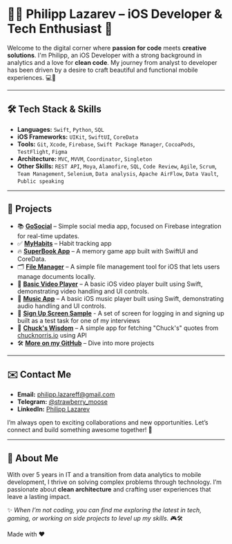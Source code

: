# 👨‍💻 Philipp Lazarev – iOS Developer & Tech Enthusiast 🚀

Welcome to the digital corner where **passion for code** meets **creative solutions**. I'm Philipp, an iOS Developer with a strong background in analytics and a love for **clean code**. My journey from analyst to developer has been driven by a desire to craft beautiful and functional mobile experiences. 💻📱

---

## 🛠️ **Tech Stack & Skills**
- **Languages:** `Swift`, `Python`, `SQL`
- **iOS Frameworks:** `UIKit`, `SwiftUI`, `CoreData`
- **Tools:** `Git`, `Xcode`, `Firebase`, `Swift Package Manager`, `CocoaPods`, `TestFlight`, `Figma`
- **Architecture:** `MVC`, `MVVM`, `Coordinator`, `Singleton`
- **Other Skills:** `REST API`, `Moya`, `Alamofire`, `SQL`, `Code Review`, `Agile`, `Scrum`, `Team Management`, `Selenium`, `Data analysis`, `Apache AirFlow`, `Data Vault`, `Public speaking`

---

## 📂 **Projects**
- 📚 **[GoSocial](https://github.com/lord-anonymoose/social-media-app)** – Simple social media app, focused on Firebase integration for real-time updates.
- ✅ **[MyHabits](https://github.com/lord-anonymoose/MyHabits)** – Habit tracking app
- 🔥 **[SuperBook App](https://github.com/lord-anonymoose/SuperBook)** – A memory game app built with SwiftUI and CoreData.
- 🗂️ **[File Manager](https://github.com/lord-anonymoose/FileManager)** – A simple file management tool for iOS that lets users manage documents locally.
- 🎥 **[Basic Video Player](https://github.com/lord-anonymoose/BasicVideoPlayer)** – A basic iOS video player built using Swift, demonstrating video handling and UI controls.
- 🎵 **[Music App](https://github.com/lord-anonymoose/Music)** – A basic iOS music player built using Swift, demonstrating audio handling and UI controls.
- 🔑 **[Sign Up Screen Sample](https://github.com/lord-anonymoose/sign-up-screen-sample)** - A set of screen for logging in and signing up built as a test task for one of my interviews
- 🧠 **[Chuck's Wisdom](https://github.com/lord-anonymoose/Chuck-s-Wisdom)** – A simple app for fetching "Chuck's" quotes from [chucknorris.io](https://api.chucknorris.io) using API
- 🛠️ **[More on my GitHub](https://github.com/lord-anonymoose)** – Dive into more projects

---

## ✉️ **Contact Me**
- **Email:** philipp.lazareff@gmail.com
- **Telegram:** [@strawberry_moose](https://t.me/strawberry_moose)
- **LinkedIn:** [Philipp Lazarev](https://www.linkedin.com/in/philipp-lazarev-782b14167/)

I’m always open to exciting collaborations and new opportunities. Let’s connect and build something awesome together! 🚀

---

## 👀 About Me
With over 5 years in IT and a transition from data analytics to mobile development, I thrive on solving complex problems through technology. I’m passionate about **clean architecture** and crafting user experiences that leave a lasting impact.

✨ _When I’m not coding, you can find me exploring the latest in tech, gaming, or working on side projects to level up my skills._ 🎮🛠️


Made with ❤️
